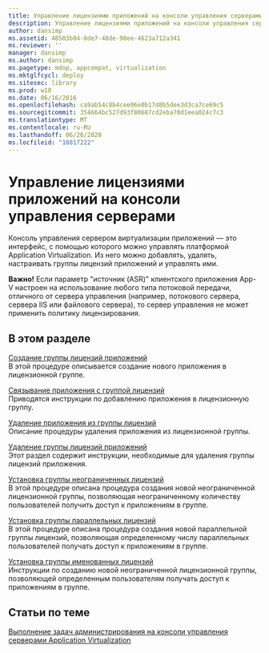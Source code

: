 ```yaml
---
title: Управление лицензиями приложений на консоли управления серверами
description: Управление лицензиями приложений на консоли управления серверами
author: dansimp
ms.assetid: 48503b04-0de7-48de-98ee-4623a712a341
ms.reviewer: ''
manager: dansimp
ms.author: dansimp
ms.pagetype: mdop, appcompat, virtualization
ms.mktglfcycl: deploy
ms.sitesec: library
ms.prod: w10
ms.date: 06/16/2016
ms.openlocfilehash: ca9ab54c8b4cee06e0b17d8b5dee3d3ca7ce69c5
ms.sourcegitcommit: 354664bc527d93f80687cd2eba70d1eea024c7c3
ms.translationtype: MT
ms.contentlocale: ru-RU
ms.lasthandoff: 06/26/2020
ms.locfileid: "10817222"
---
```

# Управление лицензиями приложений на консоли управления серверами


Консоль управления сервером виртуализации приложений — это интерфейс, с помощью которого можно управлять платформой Application Virtualization. Из него можно добавлять, удалять, настраивать группы лицензий приложений и управлять ими.

**Важно!**  Если параметр "источник (ASR)" клиентского приложения App-V настроен на использование любого типа потоковой передачи, отличного от сервера управления (например, потокового сервера, сервера IIS или файлового сервера), то сервер управления не может применить политику лицензирования.

 

## В этом разделе


<a href="" id="how-to-create-an-application-license-group"></a>[Создание группы лицензий приложений](how-to-create-an-application-license-group.md)  
В этой процедуре описывается создание нового приложения в лицензионной группе.

<a href="" id="how-to-associate-an-application-with-a-license-group"></a>[Связывание приложения с группой лицензий](how-to-associate-an-application-with-a-license-group.md)  
Приводятся инструкции по добавлению приложения в лицензионную группу.

<a href="" id="how-to-remove-an-application-from-a-license-group"></a>[Удаление приложения из группы лицензий](how-to-remove-an-application-from-a-license-group.md)  
Описание процедуры удаления приложения из лицензионной группы.

<a href="" id="how-to-remove-an-application-license-group"></a>[Удаление группы лицензий приложений](how-to-remove-an-application-license-group.md)  
Этот раздел содержит инструкции, необходимые для удаления группы лицензий приложения.

<a href="" id="how-to-set-up-an-unlimited-license-group"></a>[Установка группы неограниченных лицензий](how-to-set-up-an-unlimited-license-group.md)  
В этой процедуре описана процедура создания новой неограниченной лицензионной группы, позволяющая неограниченному количеству пользователей получить доступ к приложениям в группе.

<a href="" id="how-to-set-up-a-concurrent-license-group"></a>[Установка группы параллельных лицензий](how-to-set-up-a-concurrent-license-group.md)  
В этой процедуре описана процедура создания новой параллельной группы лицензий, позволяющая определенному числу параллельных пользователей получать доступ к приложениям в группе.

<a href="" id="how-to-set-up-a-named-license-group"></a>[Установка группы именованных лицензий](how-to-set-up-a-named-license-group.md)  
Инструкции по созданию новой неограниченной лицензионной группы, позволяющей определенным пользователям получать доступ к приложениям в группе.

## Статьи по теме


[Выполнение задач администрирования на консоли управления серверами Application Virtualization](how-to-perform-administrative-tasks-in-the-application-virtualization-server-management-console.md)

 

 





